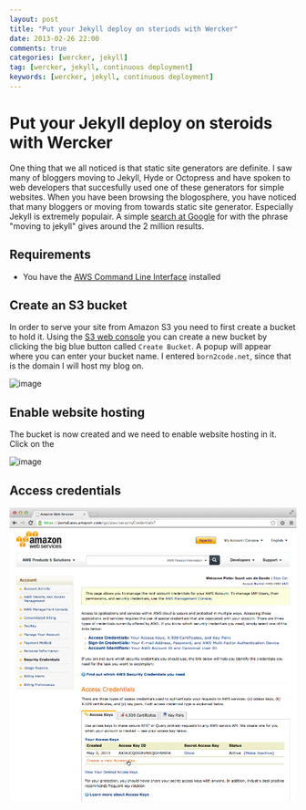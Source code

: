 ```yaml
---
layout: post
title: "Put your Jekyll deploy on steriods with Wercker"
date: 2013-02-26 22:00
comments: true
categories: [wercker, jekyll]
tag: [wercker, jekyll, continuous deployment]
keywords: [wercker, jekyll, continuous deployment]
---
```


# Put your Jekyll deploy on steroids with Wercker

One thing that we all noticed is that static site generators are definite. I saw many of bloggers moving to Jekyll, Hyde or Octopress and have spoken to web developers that succesfully used one of these generators for simple websites.  When you have been browsing the blogosphere, you have noticed that many bloggers or moving from towards static site generator. Especially Jekyll is extremely populair. A simple [search at Google](https://www.google.nl/search?q=moving+to+jekyll) for with the phrase "moving to jekyll" gives around the 2 million results.

## Requirements

* You have the [AWS Command Line Interface](http://aws.amazon.com/cli/) installed

## Create an S3 bucket

In order to serve your site from Amazon S3 you need to first create a bucket to hold it. Using the [S3 web console](https://console.aws.amazon.com/s3/home) you can create a new bucket by clicking the big blue button called `Create Bucket`. A popup will appear where you can enter your bucket name. I entered `born2code.net`, since that is the domain I will host my blog on.

![image]({{config.postassetsbase}}continuous-deployment-for-jekyll/create-bucket-name.png)

## Enable website hosting

The bucket is now created and we need to enable website hosting in it. Click on the

![image](http://pa.born2code.net/assets/posts/continuous-deployment-for-jekyll/create-bucket-name.png)

## Access credentials

![image](/assets/posts/continuous-deployment-for-jekyll/generate-key.png)


